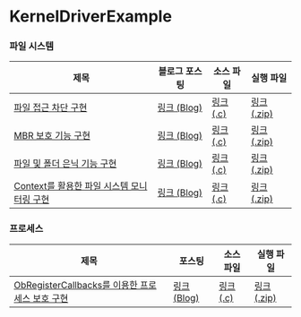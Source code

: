 # KernelDriverExample

### 파일 시스템
  
|제목|블로그 포스팅|소스 파일|실행 파일|
|----|---|---|---|
|[파일 접근 차단 구현](https://github.com/nms200299/KernelDriverExample/tree/main/FileSystem_Monitoring%26Filtering)|[링크 (Blog)](https://blog.naver.com/nms200299/223885490122)|[링크 (.c)](https://github.com/nms200299/KernelDriverExample/blob/main/FileSystem_Monitoring%26Filtering/src/FsFilter3.c)|[링크 (.zip)](https://github.com/nms200299/KernelDriverExample/blob/main/FileSystem_Monitoring%26Filtering/bin/x64.zip)|
|[MBR 보호 기능 구현](https://github.com/nms200299/KernelDriverExample/tree/main/FileSystem_MBR_Protect)|[링크 (Blog)](https://blog.naver.com/nms200299/223886726687)|[링크 (.c)](https://github.com/nms200299/KernelDriverExample/blob/main/FileSystem_MBR_Protect/src/FsFilter3.c)|[링크 (.zip)](https://github.com/nms200299/KernelDriverExample/blob/main/FileSystem_MBR_Protect/bin/x64.zip)|
|[파일 및 폴더 은닉 기능 구현](https://github.com/nms200299/KernelDriverExample/tree/main/FileSystem_FileHide)|[링크 (Blog)](https://blog.naver.com/nms200299/223890666192)|[링크 (.c)](https://github.com/nms200299/KernelDriverExample/blob/main/FileSystem_FileHide/src/FsFilter3.c)|[링크 (.zip)](https://github.com/nms200299/KernelDriverExample/blob/main/FileSystem_FileHide/bin/x64.zip)|
|[Context를 활용한 파일 시스템 모니터링 구현](https://github.com/nms200299/KernelDriverExample/tree/main/FileSystem_FileHide)|[링크 (Blog)](https://blog.naver.com/nms200299/223897507922)|[링크 (.c)](https://github.com/nms200299/KernelDriverExample/blob/main/FileSystem_Context_Monitoring/src/FsFilter3.c)|[링크 (.zip)](https://github.com/nms200299/KernelDriverExample/blob/main/FileSystem_Context_Monitoring/bin/x64.zip)|


### 프로세스 

|제목|포스팅|소스 파일|실행 파일|
|----|---|---|---|
|[ObRegisterCallbacks를 이용한 프로세스 보호 구현](https://github.com/nms200299/KernelDriverExample/tree/main/Process_Access_Protect)|[링크 (Blog)](https://blog.naver.com/nms200299/223902880472)|[링크 (.c)](https://github.com/nms200299/KernelDriverExample/blob/main/Process_Access_Protect/src/FsFilter3.c)|[링크 (.zip)](https://github.com/nms200299/KernelDriverExample/blob/main/Process_Access_Protect/bin/x64.zip)|


